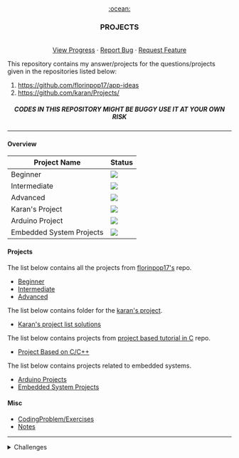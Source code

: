 <!-- PROJECT LOGO -->
<br />
<p style="text-align: center" align="center">
  <a href="https://github.com/kana800/Side-Projects">
	:ocean:
  </a>

  <h3 align="center">PROJECTS</h3>
  <p align="center">
    <br />
    <a href="https://github.com/kana800/myProjects/projects">View Progress</a>
    ·
    <a href="https://github.com/kana800/myProjects/issues">Report Bug</a>
    ·
    <a href="https://github.com/kana800/myProjects/issues">Request Feature</a>
  </p>
</p>

This repository contains my answer/projects for the questions/projects given in the repositories listed below:

1. https://github.com/florinpop17/app-ideas
2. https://github.com/karan/Projects/


<h5 align="center">CODES IN THIS REPOSITORY MIGHT BE BUGGY USE IT AT YOUR OWN RISK</h5>

---

#### Overview

| Project Name             | Status                                               |
| ------------------------ | ---------------------------------------------------- |
| Beginner                 | ![](https://img.shields.io/badge/-inprogress-yellow) |
| Intermediate             | ![](https://img.shields.io/badge/-notstarted-red)    |
| Advanced                 | ![](https://img.shields.io/badge/-notstarted-red)    |
| Karan's Project          | ![](https://img.shields.io/badge/-completed-success) |
| Arduino Project          | ![](https://img.shields.io/badge/-notstarted-red)    |
| Embedded System Projects | ![](https://img.shields.io/badge/-notstarted-red)    |


#### Projects 

The list below contains all the projects from [florinpop17's](https://github.com/florinpop17/app-ideas) repo.

- [Beginner](1-Beginner)
- [Intermediate](2-Intermediate) 
- [Advanced](3-Advanced)

The list below contains folder for the [karan's project](https://github.com/karan/Projects/).

- [Karan's project list solutions](karanprojects)

The list below contains projects from [project based tutorial in C](https://github.com/rby90/Project-Based-Tutorials-in-C) repo.

- [Project Based on C/C++](projectC)

The list below contains projects related to embedded systems.

- [Arduino Projects](arduino)
- [Embedded System Projects](embeddedproject)

#### Misc

- [CodingProblem/Exercises](CodingProblem)
- [Notes](study)

---
<details>
<summary>Challenges</summary>

Today is, `2021-06-03` and I am starting [#100daysofCodingChallenge](https://www.100daysofx.com/faq/), I am planning to study web-development and Steven Skienna algorithm design manual book continuously for 100 days. In web-development I will be learning about the basics while doing projects in [florinpop repo](https://github.com/florinpop17/app-ideas), the commits related to this challenge will be marked as 100daysofCodingChallenge(`X/100`).  In the algorithm design manual book I will be doing questions and watching lectures, the progress of the book and answers for the questions are in this [repository](https://github.com/kana800/selfstudy). 

</details>
